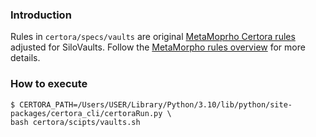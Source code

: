 ### Introduction
Rules in `certora/specs/vaults` are original [MetaMoprho Certora rules](https://github.com/morpho-org/metamorpho/tree/main/certora)
adjusted for SiloVaults. Follow the [MetaMorpho rules overview](https://github.com/morpho-org/metamorpho/blob/main/certora/README.md) for more details.

### How to execute
```
$ CERTORA_PATH=/Users/USER/Library/Python/3.10/lib/python/site-packages/certora_cli/certoraRun.py \
bash certora/scipts/vaults.sh
```
